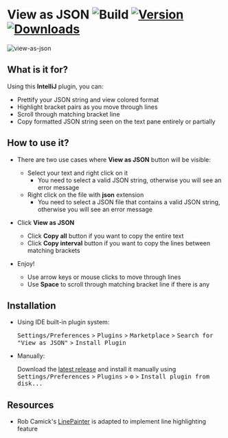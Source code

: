 # View as JSON ![Build](https://github.com/selcukguvel/view-as-json/workflows/Build/badge.svg) [![Version](https://img.shields.io/jetbrains/plugin/v/16658-view-as-json.svg)](https://plugins.jetbrains.com/plugin/16658-view-as-json) [![Downloads](https://img.shields.io/jetbrains/plugin/d/16658-view-as-json.svg)](https://plugins.jetbrains.com/plugin/16658-view-as-json) 

![view-as-json](https://user-images.githubusercontent.com/22414712/116786753-13019d80-aaa9-11eb-9505-3b02994fece5.gif)

<!-- Plugin description -->
## What is it for?

Using this **IntelliJ** plugin, you can: 

* Prettify your JSON string and view colored format
* Highlight bracket pairs as you move through lines
* Scroll through matching bracket line
* Copy formatted JSON string seen on the text pane entirely or partially

## How to use it?
* There are two use cases where **View as JSON** button will be visible:
  * Select your text and right click on it
    * You need to select a valid JSON string, otherwise you will see an error message
  * Right click on the file with **json** extension
    * You need to select a JSON file that contains a valid JSON string, otherwise you will see an error message

* Click **View as JSON**
  * Click **Copy all** button if you want to copy the entire text
  * Click **Copy interval** button if you want to copy the lines between matching brackets
* Enjoy!
    * Use arrow keys or mouse clicks to move through lines
    * Use **Space** to scroll through matching bracket line if there is any
<!-- Plugin description end -->

## Installation

- Using IDE built-in plugin system:
  
  <kbd>Settings/Preferences</kbd> > <kbd>Plugins</kbd> > <kbd>Marketplace</kbd> > <kbd>Search for "View as JSON"</kbd> >
  <kbd>Install Plugin</kbd>
  
- Manually:

  Download the [latest release](https://github.com/selcukguvel/view-as-json/releases/latest) and install it manually using
  <kbd>Settings/Preferences</kbd> > <kbd>Plugins</kbd> > <kbd>⚙️</kbd> > <kbd>Install plugin from disk...</kbd>
  
## Resources

- Rob Camick's [LinePainter](http://www.camick.com/java/source/LinePainter.java) is adapted to implement line highlighting feature